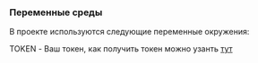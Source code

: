 ### Переменные среды
В проекте используются следующие переменные окружения:

TOKEN - Ваш токен, как получить токен можно узанть [тут](https://id.vk.com/about/business/go/docs/ru/vkid/latest/vk-id/connection/tokens/about)